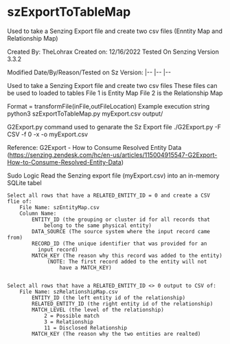 # szExportToTableMap
 Used to take a Senzing Export file and create two csv files (Enntity Map and Relationship Map)

Created By: TheLohrax
Created on: 12/16/2022
Tested On Senzing Version 3.3.2

Modified Date/By/Reason/Tested on Sz Version:
|--
|--
|--

 Used to take a Senzing Export file and create two csv files
    These files can be used to loaded to tables
    File 1 is Entity Map
    File 2 is the Relationship Map


Format = transformFile(inFile,outFileLocation)
Example execution string
    python3 szExportToTableMap.py myExport.csv output/

G2Export.py command used to genarate the Sz Export file
    ./G2Export.py -F CSV -f 0 -x -o myExport.csv

Reference:
   G2Export - How to Consume Resolved Entity Data
       (https://senzing.zendesk.com/hc/en-us/articles/115004915547-G2Export-How-to-Consume-Resolved-Entity-Data)

Sudo Logic
    Read the Senzing export file (myExport.csv) into an in-memory SQLite tabel

    Select all rows that have a RELATED_ENTITY_ID = 0 and create a CSV flie of:
        File Name: szEntityMap.csv
        Column Name:
            ENTITY_ID (the grouping or cluster id for all records that
                belong to the same physical entity)
            DATA_SOURCE (The source system where the input record came from)
            RECORD_ID (The unique identifier that was provided for an
              input record)
            MATCH_KEY (The reason why this record was added to the entity)
                 (NOTE: The first record added to the entity will not
                     have a MATCH_KEY)


    Select all rows that have a RELATED_ENTITY_ID <> 0 output to CSV of:
        File Name: szRelationshipMap.csv
            ENTITY_ID (the left entity id of the relationship)
            RELATED_ENTITY_ID (the right entity id of the relationship)
            MATCH_LEVEL (the level of the relationship)
                2 = Possible match
                3 = Relationship
                11 = Disclosed Relationship
            MATCH_KEY (The reason why the two entities are realted)
